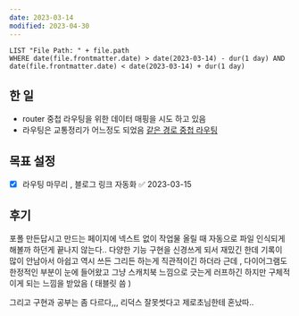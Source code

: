 ```yaml
---
date: 2023-03-14
modified: 2023-04-30
---
```


```dataview
LIST "File Path: " + file.path
WHERE date(file.frontmatter.date) > date(2023-03-14) - dur(1 day) AND date(file.frontmatter.date) < date(2023-03-14) + dur(1 day)
```

## 한 일

- router 중첩 라우팅을 위한 데이터 매핑을 시도 하고 있음
- 라우팅은 교통정리가 어느정도 되었음 [같은 경로 중첩 라우팅](../posts/같은%20경로%20중첩%20라우팅)

## 목표 설정

- [x] 라우팅 마무리 , 블로그 링크 자동화 ✅ 2023-03-15

## 후기

포폴 만든답시고 만드는 페이지에 넥스트 없이 작업물 올릴 때 자동으로 파일 인식되게 해볼까 하던게 끝나지 않는다..
다양한 기능 구현을 신경쓰게 되서 재밌긴 한데
기록이 많이 안남아서 아쉽고
역시 쓰든 그리든 하는게 직관적이긴 하더라 근데 , 다이어그램도 한정적인 부분이 눈에 들어왔고
그냥 스캐치북 느낌으로 긋는게 러프하긴 하지만 구체적이게 되는 느낌을 받았음 ( 태블릿 씀 )

그리고 구현과 공부는 좀 다르다,,,
리덕스 잘못썻다고 제로초님한테 혼났따..
